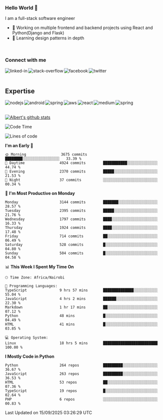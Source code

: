 

### Hello World 👋
I am a full-stack software engineer
- 🔭 Working on multiple frontend and backend projects using React and Python(Django and Flask)
- 🌱 Learning design patterns in depth

<br>

### Connect with me

[<img align="left" alt="linked-in" src="https://img.shields.io/badge/linkedin-%230077B5.svg?&style=for-the-badge&logo=linkedin&logoColor=white" />](https://www.linkedin.com/in/albert-byrone/)

<!-- [<img align="left" alt="medium" src="https://img.shields.io/badge/medium-%2312100E.svg?&style=for-the-badge&logo=medium&logoColor=white" />](https://56faisal.medium.com/) -->

[<img align="left" alt="stack-overflow" src="https://img.shields.io/badge/stack%20overflow-FE7A16?logo=stack-overflow&logoColor=white&style=for-the-badge" />](https://stackoverflow.com/users/11916317/albert-byrone)

[<img align="left" alt="facebook" src="https://img.shields.io/badge/facebook-%231877F2.svg?&style=for-the-badge&logo=facebook&logoColor=white" />](https://web.facebook.com/albert.byrone.1/)

[<img align="left" alt="twitter" src="https://img.shields.io/badge/twitter-%231DA1F2.svg?&style=for-the-badge&logo=twitter&logoColor=white" />](https://twitter.com/byrone_albert)

<br>

<br>

## Expertise
<img align="left" alt="nodejs" src="https://img.shields.io/badge/python%20-%2343853D.svg?&style=for-the-badge&logo=node.js&logoColor=white" />
<img align="left" alt="android" src="https://img.shields.io/badge/Flask-3DDC84?logo=android&logoColor=white&style=for-the-badge" />
<img align="left" alt="spring" src="https://img.shields.io/badge/drf%20-%236DB33F.svg?&style=for-the-badge&logo=spring&logoColor=white" />
<img align="left" alt="aws" src="https://img.shields.io/badge/django%20AWS-%23232F3E?logo=amazon-aws&logoColor=white&style=for-the-badge" />
<img align="left" alt="react" src="https://img.shields.io/badge/react%20-%2320232a.svg?&style=for-the-badge&logo=react&logoColor=%2361DAFB" />
<img align="left" alt="medium" src="https://img.shields.io/badge/Angular-%23316192.svg?&style=for-the-badge&logo=postgresql&logoColor=white" />
<img align="left" alt="spring" src="https://img.shields.io/badge/Javascript%20-%236DB33F.svg?&style=for-the-badge&logo=spring&logoColor=white" />
<br>
<br>


[![Albert's github stats](https://github-readme-stats.vercel.app/api?username=Albert-Byrone&count_private=true&show_icons=true&theme=radical&hide_rank=false)](https://github.com/anuraghazra/github-readme-stats)

<!-- [![Top Langs](https://github-readme-stats.vercel.app/api/top-langs/?username=Albert-Byrone&layout=compact)](https://github.com/anuraghazra/github-readme-stats) -->

<!--
**Albert-Byrone/Albert-Byrone** is a ✨ _special_ ✨ repository because its `README.md` (this file) appears on your GitHub profile.

Here are some ideas to get you started:

- 🔭 I’m currently working on ...
- 🌱 I’m currently learning ...
- 👯 I’m looking to collaborate on ...
- 🤔 I’m looking for help with ...
- 💬 Ask me about ...
- 📫 How to reach me: ...
- 😄 Pronouns: ...
- ⚡ Fun fact: ...
-->


<!--START_SECTION:waka-->
![Code Time](http://img.shields.io/badge/Code%20Time-2%2C017%20hrs%203%20mins-blue)

![Lines of code](https://img.shields.io/badge/From%20Hello%20World%20I%27ve%20Written-83.0%20million%20lines%20of%20code-blue)

**I'm an Early 🐤** 

```text
🌞 Morning                3675 commits        ████████░░░░░░░░░░░░░░░░░   33.39 % 
🌆 Daytime                4924 commits        ███████████░░░░░░░░░░░░░░   44.74 % 
🌃 Evening                2370 commits        █████░░░░░░░░░░░░░░░░░░░░   21.53 % 
🌙 Night                  37 commits          ░░░░░░░░░░░░░░░░░░░░░░░░░   00.34 % 
```
📅 **I'm Most Productive on Monday** 

```text
Monday                   3144 commits        ███████░░░░░░░░░░░░░░░░░░   28.57 % 
Tuesday                  2395 commits        █████░░░░░░░░░░░░░░░░░░░░   21.76 % 
Wednesday                1797 commits        ████░░░░░░░░░░░░░░░░░░░░░   16.33 % 
Thursday                 1924 commits        ████░░░░░░░░░░░░░░░░░░░░░   17.48 % 
Friday                   714 commits         ██░░░░░░░░░░░░░░░░░░░░░░░   06.49 % 
Saturday                 528 commits         █░░░░░░░░░░░░░░░░░░░░░░░░   04.80 % 
Sunday                   504 commits         █░░░░░░░░░░░░░░░░░░░░░░░░   04.58 % 
```


📊 **This Week I Spent My Time On** 

```text
🕑︎ Time Zone: Africa/Nairobi

💬 Programming Languages: 
TypeScript               9 hrs 57 mins       ██████████████░░░░░░░░░░░   55.04 % 
JavaScript               4 hrs 2 mins        ██████░░░░░░░░░░░░░░░░░░░   22.30 % 
Markdown                 1 hr 17 mins        ██░░░░░░░░░░░░░░░░░░░░░░░   07.12 % 
Python                   48 mins             █░░░░░░░░░░░░░░░░░░░░░░░░   04.49 % 
HTML                     41 mins             █░░░░░░░░░░░░░░░░░░░░░░░░   03.85 % 

💻 Operating System: 
Linux                    18 hrs 5 mins       █████████████████████████   100.00 % 
```

**I Mostly Code in Python** 

```text
Python                   264 repos           █████████░░░░░░░░░░░░░░░░   36.67 % 
JavaScript               263 repos           █████████░░░░░░░░░░░░░░░░   36.53 % 
HTML                     53 repos            ██░░░░░░░░░░░░░░░░░░░░░░░   07.36 % 
TypeScript               19 repos            █░░░░░░░░░░░░░░░░░░░░░░░░   02.64 % 
PHP                      6 repos             ░░░░░░░░░░░░░░░░░░░░░░░░░   00.83 % 
```




 Last Updated on 15/09/2025 03:26:29 UTC
<!--END_SECTION:waka-->
